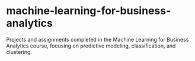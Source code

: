 # machine-learning-for-business-analytics
Projects and assignments completed in the Machine Learning for Business Analytics course, focusing on predictive modeling, classification, and clustering.
